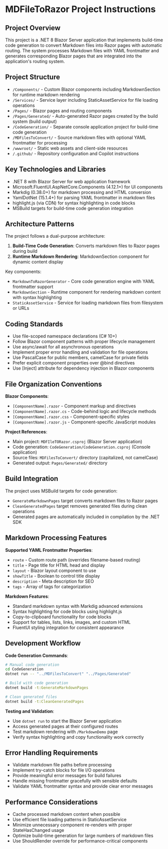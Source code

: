 # MDFileToRazor Project Instructions

## Project Overview

This project is a .NET 8 Blazor Server application that implements build-time code generation to convert Markdown files into Razor pages with automatic routing. The system processes Markdown files with YAML frontmatter and generates corresponding Blazor pages that are integrated into the application's routing system.

## Project Structure

- `/Components/` - Custom Blazor components including MarkdownSection for runtime markdown rendering
- `/Services/` - Service layer including StaticAssetService for file loading operations
- `/Pages/` - Blazor pages and routing components
- `/Pages/Generated/` - Auto-generated Razor pages created by the build system (build output)
- `/CodeGeneration/` - Separate console application project for build-time code generation
- `/MDFilesToConvert/` - Source markdown files with optional YAML frontmatter for processing
- `/wwwroot/` - Static web assets and client-side resources
- `/.github/` - Repository configuration and Copilot instructions

## Key Technologies and Libraries

- .NET 8 with Blazor Server for web application framework
- Microsoft.FluentUI.AspNetCore.Components (4.12.1+) for UI components
- Markdig (0.38.0+) for markdown processing and HTML conversion
- YamlDotNet (15.1.4+) for parsing YAML frontmatter in markdown files
- highlight.js (via CDN) for syntax highlighting in code blocks
- MSBuild targets for build-time code generation integration

## Architecture Patterns

The project follows a dual-purpose architecture:

1. **Build-Time Code Generation**: Converts markdown files to Razor pages during build
2. **Runtime Markdown Rendering**: MarkdownSection component for dynamic content display

Key components:

- `MarkdownToRazorGenerator` - Core code generation engine with YAML frontmatter support
- `MarkdownSection` - Runtime component for rendering markdown content with syntax highlighting
- `StaticAssetService` - Service for loading markdown files from filesystem or URLs

## Coding Standards

- Use file-scoped namespace declarations (C# 10+)
- Follow Blazor component patterns with proper lifecycle management
- Use async/await for all asynchronous operations
- Implement proper error handling and validation for file operations
- Use PascalCase for public members, camelCase for private fields
- Prefer explicit component properties over @bind directives
- Use [Inject] attribute for dependency injection in Blazor components

## File Organization Conventions

**Blazor Components**:

- `[ComponentName].razor` - Component markup and directives
- `[ComponentName].razor.cs` - Code-behind logic and lifecycle methods
- `[ComponentName].razor.css` - Component-specific styles
- `[ComponentName].razor.js` - Component-specific JavaScript modules

**Project References**:

- Main project: `MDFIleTORazor.csproj` (Blazor Server application)
- Code generation: `CodeGeneration/CodeGeneration.csproj` (Console application)
- Source files: `MDFilesToConvert/` directory (capitalized, not camelCase)
- Generated output: `Pages/Generated/` directory

## Build Integration

The project uses MSBuild targets for code generation:

- `GenerateMarkdownPages` target converts markdown files to Razor pages
- `CleanGeneratedPages` target removes generated files during clean operations
- Generated pages are automatically included in compilation by the .NET SDK

## Markdown Processing Features

**Supported YAML Frontmatter Properties**:

- `route` - Custom route path (overrides filename-based routing)
- `title` - Page title for HTML head and display
- `layout` - Blazor layout component to use
- `showTitle` - Boolean to control title display
- `description` - Meta description for SEO
- `tags` - Array of tags for categorization

**Markdown Features**:

- Standard markdown syntax with Markdig advanced extensions
- Syntax highlighting for code blocks using highlight.js
- Copy-to-clipboard functionality for code blocks
- Support for tables, lists, links, images, and custom HTML
- FluentUI styling integration for consistent appearance

## Development Workflow

**Code Generation Commands**:

```bash
# Manual code generation
cd CodeGeneration
dotnet run -- "../MDFilesToConvert" "../Pages/Generated"

# Build with code generation
dotnet build -t:GenerateMarkdownPages

# Clean generated files
dotnet build -t:CleanGeneratedPages
```

**Testing and Validation**:

- Use `dotnet run` to start the Blazor Server application
- Access generated pages at their configured routes
- Test markdown rendering with `/MarkdownDemo` page
- Verify syntax highlighting and copy functionality work correctly

## Error Handling Requirements

- Validate markdown file paths before processing
- Implement try-catch blocks for file I/O operations
- Provide meaningful error messages for build failures
- Handle missing frontmatter gracefully with sensible defaults
- Validate YAML frontmatter syntax and provide clear error messages

## Performance Considerations

- Cache processed markdown content when possible
- Use efficient file loading patterns in StaticAssetService
- Minimize unnecessary component re-renders with proper StateHasChanged usage
- Optimize build-time generation for large numbers of markdown files
- Use ShouldRender override for performance-critical components
